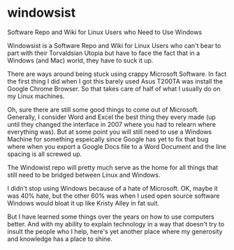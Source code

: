 # windowsist
Software Repo and Wiki for Linux Users who Need to Use Windows

Windowsist is a Software Repo and Wiki for Linux Users who can't bear to part with their Torvaldsian Utopia but have to face the fact that in a Windows (and Mac) world, they have to suck it up.

There are ways around being stuck using crappy Microsoft Software.  In fact the first thing I did when I got this barely used Asus T200TA was install the Google Chrome Browser.  So that takes care of half of what I usually do on my Linux machines.

Oh, sure there are still some good things to come out of Microsoft.  Generally, I consider Word and Excel the best thing they every made (up until they changed the interface in 2007 where you had to relearn where everything was).  But at some point you will still need to use a Windows Machine for something espeically since Google has yet to fix that bug where when you export a Google Docs file to a Word Document and the line spacing is all screwed up.

The Windowist repo will pretty much serve as the home for all things that still need to be bridged between Linux and Windows.

I didn't stop using Windows because of a hate of Microsoft. OK, maybe it was 40% hate, but the other 60% was when I used open source software Windows would bloat it up like Kristy Alley in fat suit.

But I have learned some things over the years on how to use computers better.  And with my ability to explain technology in a way that doesn't try to insult the people who I help, here's yet another place where my generosity and knowledge has a place to shine.
